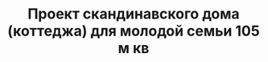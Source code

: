 ---
title: Проект скандинавского дома (коттеджа) для молодой семьи 105 м кв
description: Готовый проект каркасного скандинавского дома (коттеджа) для молодой семьи с террасой и балконом. Площадь&#58; 105 м.кв.

layout: project
permalink: /proekty/:path

featured: 1
weight: 400

project-title: Каркасный скандинавский дом
project-catalog-title: Каркасный дом
project-name: DM-105
tiny-description: Скандинавский дом для молодой семьи

short-description: "Идеальный проект для молодой семьи с детьми, мечтающей о современной жизни за городом. Соберите друзей на барбекю на террасе, провожайте закат с бокалом вина на балконе спальни. Компактное рабочее место с библиотекой прямо под мансрадным окном в холле второго этажа. В светлой детской спальне хватает места для бесконечных игрушек, а на чердаке под самой крышей - уютная игровая зона."

price-project: "60 000 р"
price-build:

area: "105"

related:
- DK-109
- TM-120
- DK-100

params:
- name: "Площадь дома:"
  value: "105м<sup>2</sup>"
- name: "Площадь 1-го этажа:"
  value: "58м<sup>2</sup>"
- name: "Площадь 2-го этажа:"
  value: "47м<sup>2</sup>"
- name: "Крыльца, балконы"
  value: "39м<sup>2</sup>"
- name: "Габаритные размеры"
  value: "9.05 x 13.05м"
- name: "Спальни"
  value: "2"
- name: "Санузлы"
  value: "2"
- name: "Высота 1-го этажа"
  value: "2.8м"
- name: "Высота 2-го этажа"
  value: "от 1.2м"
- name: "Фундамент"
  value: "Ростверк, сваи"
- name: "Конструкция стен"
  value: "Каркас, минвата"
- name: "Перекрытия"
  value: "Каркас"
- name: "Покрытие кровли"
  value: "Металл, фальц"
- name: "Облицовка стен"
  value: "Металл, фальц"

options:
- name: "Зеркальный проект"
  value: "5 000 р"
- name: "Паспорт дома"
  value: "5 000 р"
- name: "Проект отопления"
  value: "30 000 р"
- name: "Водоснабжение, канализация"
  value: "30 000 р"
- name: "Проект электрики"
  value: "30 000 р"
- name: "Проект подвала"
  value: "30 000 р"
- name: "Пристройка навеса для а/м"
  value: "15 000 р"
- name: "Замена материала стен"
  value: "20 000 р"
- name: "Изменение фундамента"
  value: "20 000 р"
- name: "Перепланировка (перегородки)"
  value: "5 000 р"
- name: "Дизайн интерьера"
  value: "120 000 р"

  
---